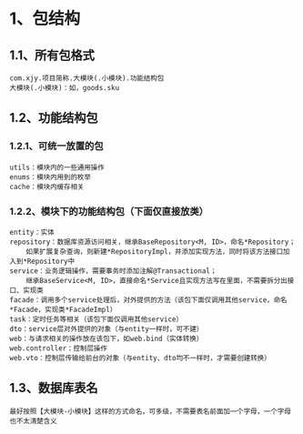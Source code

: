 #   1、包结构
##  1.1、所有包格式
    com.xjy.项目简称.大模块(.小模块).功能结构包
    大模块(.小模块)：如，goods.sku
##  1.2、功能结构包
### 1.2.1、可统一放置的包
    utils：模块内的一些通用操作
    enums：模块内用到的枚举
    cache：模块内缓存相关
### 1.2.2、模块下的功能结构包（下面仅直接放类）
    entity：实体
    repository：数据库资源访问相关，继承BaseRepository<M, ID>，命名*Repository；
        如果扩展复杂查询，则新建*RepositoryImpl，并添加实现方法，同时将该方法接口加入到*Repository中
    service：业务逻辑操作，需要事务时添加注解@Transactional；
        继承BaseService<M, ID>，直接命名*Service且实现方法写在里面，不需要拆分出接口、实现类
    facade：调用多个service处理后，对外提供的方法（该包下面仅调用其他service，命名*Facade，实现类*FacadeImpl）
    task：定时任务等相关（该包下面仅调用其他service）
    dto：service层对外提供的对象（与entity一样时，可不建）
    web：与请求相关的操作放在该包下，如web.bind（实体转换）
    web.controller：控制层操作
    web.vto：控制层传输给前台的对象（与entity、dto均不一样时，才需要创建转换）
## 1.3、数据库表名
    最好按照【大模块-小模块】这样的方式命名，可多级，不需要表名前面加一个字母，一个字母也不太清楚含义